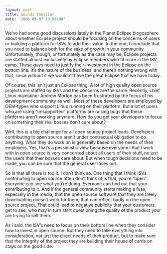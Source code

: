 ```yaml
---
layout: post
title: Sounds familiar
date: '2006-05-07 19:58:00'
---
```



We’ve had some good discussions lately in the Planet Eclipse blogosphere about whether Eclipse project should be focusing on the concerns of users or building a platform for ISVs to add their value. In the end, I conclude that you need to balance both for the sake of growth in your community. Unfortunately, though, or fortunately as the case may be, Eclipse projects are staffed almost exclusively by Eclipse members who fit more in the ISV camp. These guys need to justify their investment in the Eclipse on the bottom line. It’s the nature of the business, and there’s nothing wrong with that, since without it we wouldn’t have the great Eclipse that we have today.

Of course, this isn’t just an Eclipse thing. A lot of high quality open source projects are staffed by ISVs and the concerns are the same. Recently, chief Linux maintainer Andrew Morton has been frustrated by the focus of his development community as well. Most of these developers are employed by OEM-types who support Linux running on their platform. But a lot of users who are using “unsupported” platforms are raising bugs that these platforms aren’t working anymore. How do you get your developers to focus on something their real bosses don’t care about?

Well, this is a big challenge for all open source project leads. Developers contributing to open source aren’t under contractual obligation to do anything. What they do work on is generally based on the needs of their employers. Yes, that’s a pessimistic view because everyone I that I work with in open source is very concerned about all users of their stuff, no just the users that their bosses care about. But when tough decisions need to be made, you can be sure that the general user loses out.

So is that all there is too it. I don’t think so. One thing that I think ISVs contributing to open source often don’t think of is that, you’re “open”. Everyone can see what you’re doing. Everyone can find out that your contributing to it. And if the general community starts making a fuss, especially in the media, that the open source software that they are freely downloading doesn’t work for them, that can reflect badly on the open source project. That could lead to negative publicity that your customers get to see, who may in turn start questioning the quality of the product your are trying to sell them.

As I said, the ISV’s need to focus on their bottom line when they consider how to invest in open source. But they need to take everything into consideration, not just the direct needs of their product, but to make sure that the integrity of the project they are building their house of cards on stays on the good side.


